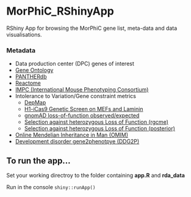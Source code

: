 # MorPhiC_RShinyApp
RShiny App for browsing the MorPhiC gene list, meta-data and data visualisations.

### Metadata
- Data production center (DPC) genes of interest 
- [Gene Ontology](http://geneontology.org/)
- [PANTHERdb](https://www.pantherdb.org/)
- [Reactome](https://reactome.org/)
- [IMPC (International Mouse Phenotyping Consortium)](https://www.mousephenotype.org/)
- Intolerance to Variation/Gene constraint metrics
  - [DepMap](https://depmap.org/portal/)
  - [H1-iCas9 Genetic Screen on MEFs and Laminin](https://www.sciencedirect.com/science/article/pii/S2211124719302128)
  - [gnomAD loss-of-function observed/expected]()
  - [Selection against heterozygous Loss of Function (rgcme)](https://pubmed.ncbi.nlm.nih.gov/37214792/)
  - [Selection against heterozygous Loss of Function (posterior)](https://www.biorxiv.org/content/10.1101/2023.05.19.541520v1)
- [Online Mendelian Inheritance in Man (OMIM)](https://www.omim.org/)
- [Development disorder gene2phenotpye (DDG2P)](https://www.ebi.ac.uk/gene2phenotype)

## To run the app...

Set your working directroy to the folder containing **app.R** and **rda_data**

Run in the console `shiny::runApp()`
